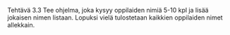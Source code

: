 Tehtävä 3.3
Tee ohjelma, joka kysyy oppilaiden nimiä 5-10 kpl ja lisää jokaisen nimen listaan. Lopuksi
vielä tulostetaan kaikkien oppilaiden nimet allekkain.